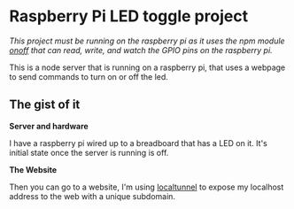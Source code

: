 # Raspberry Pi LED toggle project

_This project must be running on the raspberry pi as it uses the npm module <a href="https://github.com/fivid/onoff/" target="blank">onoff</a> that can read, write, and watch the GPIO pins on the raspberry pi._

This is a node server that is running on a raspberry pi, that uses a webpage to send commands to turn on or off the led. 

## The gist of it

**Server and hardware**

I have a raspberry pi wired up to a breadboard that has a LED on it. It's initial state once the server is running is off. 

**The Website**

Then you can go to a website, I'm using <a href="https://localtunnel.me" target="blank">localtunnel</a> to expose my localhost address to the web with a unique subdomain.  

